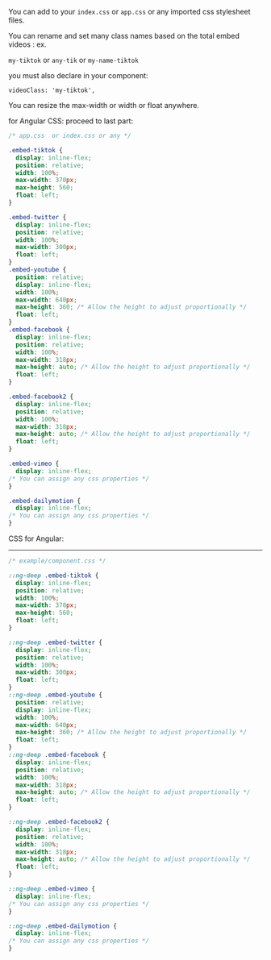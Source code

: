 
You can add to your `index.css` or `app.css` or any imported css stylesheet files.

You can rename and set many class names based on the total embed videos :
ex.

`my-tiktok` or `any-tik` or `my-name-tiktok` 

you must also declare in your component:

 `videoClass: 'my-tiktok',`

You can resize the max-width or width or float anywhere.

for Angular CSS: proceed to last part:

```css
/* app.css  or index.css or any */

.embed-tiktok {
  display: inline-flex;
  position: relative;
  width: 100%;
  max-width: 370px;
  max-height: 560; 
  float: left;
}

.embed-twitter {
  display: inline-flex;
  position: relative;
  width: 100%;
  max-width: 300px;
  float: left;
}
.embed-youtube {
  position: relative;
  display: inline-flex;
  width: 100%;
  max-width: 640px;
  max-height: 360; /* Allow the height to adjust proportionally */
  float: left;
}
.embed-facebook {
  display: inline-flex;
  position: relative;
  width: 100%;
  max-width: 318px;
  max-height: auto; /* Allow the height to adjust proportionally */
  float: left;
}

.embed-facebook2 {
  display: inline-flex;
  position: relative;
  width: 100%;
  max-width: 318px;
  max-height: auto; /* Allow the height to adjust proportionally */
  float: left;
}

.embed-vimeo {
  display: inline-flex;
/* You can assign any css properties */
}

.embed-dailymotion {
  display: inline-flex;
/* You can assign any css properties */
}
```

CSS for Angular:

-------

```css
/* example/component.css */

::ng-deep .embed-tiktok {
  display: inline-flex;
  position: relative;
  width: 100%;
  max-width: 370px;
  max-height: 560; 
  float: left;
}

::ng-deep .embed-twitter {
  display: inline-flex;
  position: relative;
  width: 100%;
  max-width: 300px;
  float: left;
}
::ng-deep .embed-youtube {
  position: relative;
  display: inline-flex;
  width: 100%;
  max-width: 640px;
  max-height: 360; /* Allow the height to adjust proportionally */
  float: left;
}
::ng-deep .embed-facebook {
  display: inline-flex;
  position: relative;
  width: 100%;
  max-width: 318px;
  max-height: auto; /* Allow the height to adjust proportionally */
  float: left;
}

::ng-deep .embed-facebook2 {
  display: inline-flex;
  position: relative;
  width: 100%;
  max-width: 318px;
  max-height: auto; /* Allow the height to adjust proportionally */
  float: left;
}

::ng-deep .embed-vimeo {
  display: inline-flex;
/* You can assign any css properties */
}

::ng-deep .embed-dailymotion {
  display: inline-flex;
/* You can assign any css properties */
}
```

